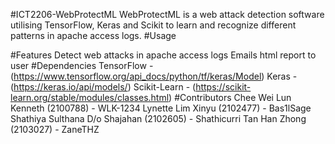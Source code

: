 #ICT2206-WebProtectML
WebProtectML is a web attack detection software utilising TensorFlow, Keras and Scikit to learn and recognize different patterns in apache access logs.
#Usage

#Features
Detect web attacks in apache access logs
Emails html report to user
#Dependencies
TensorFlow - (https://www.tensorflow.org/api_docs/python/tf/keras/Model)
Keras - (https://keras.io/api/models/)
Scikit-Learn - (https://scikit-learn.org/stable/modules/classes.html)
#Contributors
Chee Wei Lun Kenneth (2100788) - WLK-1234
Lynette Lim Xinyu (2102477) - Bas1lSage
Shathiya Sulthana D/o Shajahan (2102605) - Shathicurri
Tan Han Zhong (2103027) - ZaneTHZ
